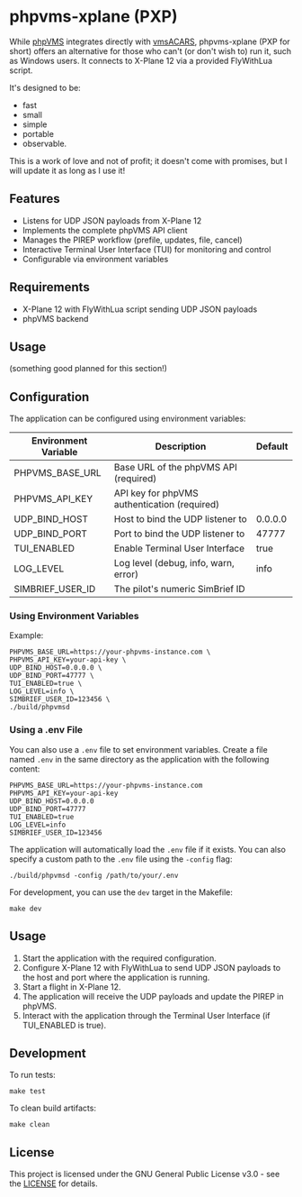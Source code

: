 # phpvms-xplane (PXP)

While [phpVMS](https://www.phpvms.net) integrates directly with
[vmsACARS](https://docs.phpvms.net/acars/overview), phpvms-xplane (PXP
for short) offers an alternative for those who can't (or don't wish to)
run it, such as Windows users. It connects to X-Plane 12 via a provided
FlyWithLua script.

It's designed to be:
- fast
- small
- simple
- portable
- observable.

This is a work of love and not of profit; it doesn't come with promises,
but I will update it as long as I use it!

## Features

- Listens for UDP JSON payloads from X-Plane 12
- Implements the complete phpVMS API client
- Manages the PIREP workflow (prefile, updates, file, cancel)
- Interactive Terminal User Interface (TUI) for monitoring and control
- Configurable via environment variables

## Requirements

- X-Plane 12 with FlyWithLua script sending UDP JSON payloads
- phpVMS backend

## Usage

(something good planned for this section!)

## Configuration

The application can be configured using environment variables:

| Environment Variable | Description                                  | Default |
|----------------------|----------------------------------------------|---------|
| PHPVMS_BASE_URL      | Base URL of the phpVMS API (required)        |         |
| PHPVMS_API_KEY       | API key for phpVMS authentication (required) |         |
| UDP_BIND_HOST        | Host to bind the UDP listener to             | 0.0.0.0 |
| UDP_BIND_PORT        | Port to bind the UDP listener to             | 47777   |
| TUI_ENABLED          | Enable Terminal User Interface               | true    |
| LOG_LEVEL            | Log level (debug, info, warn, error)         | info    |
| SIMBRIEF_USER_ID     | The pilot's numeric SimBrief ID              |         |

### Using Environment Variables

Example:
```
PHPVMS_BASE_URL=https://your-phpvms-instance.com \
PHPVMS_API_KEY=your-api-key \
UDP_BIND_HOST=0.0.0.0 \
UDP_BIND_PORT=47777 \
TUI_ENABLED=true \
LOG_LEVEL=info \
SIMBRIEF_USER_ID=123456 \
./build/phpvmsd
```

### Using a .env File

You can also use a `.env` file to set environment variables. Create a file named `.env` in the same directory as the application with the following content:

```
PHPVMS_BASE_URL=https://your-phpvms-instance.com
PHPVMS_API_KEY=your-api-key
UDP_BIND_HOST=0.0.0.0
UDP_BIND_PORT=47777
TUI_ENABLED=true
LOG_LEVEL=info
SIMBRIEF_USER_ID=123456
```

The application will automatically load the `.env` file if it exists. You can also specify a custom path to the `.env` file using the `-config` flag:

```
./build/phpvmsd -config /path/to/your/.env
```

For development, you can use the `dev` target in the Makefile:
```
make dev
```

## Usage

1. Start the application with the required configuration.
2. Configure X-Plane 12 with FlyWithLua to send UDP JSON payloads to the host and port where the application is running.
3. Start a flight in X-Plane 12.
4. The application will receive the UDP payloads and update the PIREP in phpVMS.
5. Interact with the application through the Terminal User Interface (if TUI_ENABLED is true).

## Development

To run tests:
```
make test
```

To clean build artifacts:
```
make clean
```

## License

This project is licensed under the GNU General Public License v3.0 - see the [LICENSE](./LICENSE) for details.

